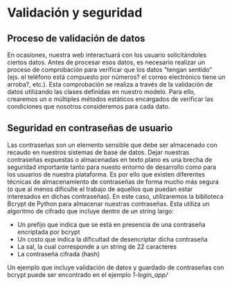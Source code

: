 # Validación y seguridad

## Proceso de validación de datos

En ocasiones, nuestra web interactuará con los usuario solicitándoles ciertos datos. Antes de procesar esos datos, es necesario realizar un proceso de comprobación para verificar que los datos "tengan sentido" (ejs. el teléfono está compuesto por números? el correo electrónico tiene un arroba?, etc.).
Esta comprobación se realiza a través de la validación de datos utilizando las clases definidas en nuestro modelo. Para ello, crearemos un o múltiples métodos estáticos encargados de verificar las condiciones que nosotros consideremos para cada dato.

## Seguridad en contraseñas de usuario

Las contraseñas son un elemento sensible que debe ser almacenado con recaudo en nuestros sistemas de base de datos. Dejar nuestras contraseñas expuestas o almacenadas en texto plano es una brecha de seguridad importante tanto para nuesto entorno de desarrollo como para los usuarios de nuestra plataforma.
Es por ello que existen diferentes técnicas de almacenamiento de contraseñas de forma mucho más segura (o que al menos dificulte el trabajo de aquellos que puedan estar interesados en dichas contraseñas).
En este caso, utilizaremos la biblioteca Bcrypt de Python para almacenar nuestras contraseñas. Esta utiliza un algoritmo de cifrado que incluye dentro de un string largo:

- Un prefijo que indica que se está en presencia de una contraseña encriptada por bcrypt
- Un costo que indica la dificultad de desencriptar dicha contraseña
- La sal, la cual corresponde a un string de 22 caracteres
- La contraseña cifrada (hash)

Un ejemplo que incluye validación de datos y guardado de contraseñas con bcrypt puede ser encontrado en el ejemplo *1-login_app/*
